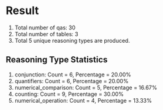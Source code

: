 # Result<br/>
1. Total number of qas: 30<br/>
2. Total number of tables: 3<br/>
3. Total 5 unique reasoning types are produced.<br/>
## **Reasoning Type Statistics**<br/>
1. conjunction: Count = 6, Percentage = 20.00%<br/>
2. quantifiers: Count = 6, Percentage = 20.00%<br/>
3. numerical_comparison: Count = 5, Percentage = 16.67%<br/>
4. counting: Count = 9, Percentage = 30.00%<br/>
5. numerical_operation: Count = 4, Percentage = 13.33%<br/>
